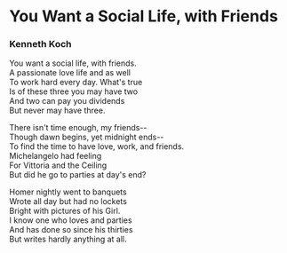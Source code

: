# You Want a Social Life, with Friends  
  
### Kenneth Koch  
  
You want a social life, with friends.  
A passionate love life and as well  
To work hard every day. What's true  
Is of these three you may have two  
And two can pay you dividends  
But never may have three.  
  
There isn't time enough, my friends--  
Though dawn begins, yet midnight ends--  
To find the time to have love, work, and friends.  
Michelangelo had feeling  
For Vittoria and the Ceiling  
But did he go to parties at day's end?  
  
Homer nightly went to banquets  
Wrote all day but had no lockets  
Bright with pictures of his Girl.  
I know one who loves and parties  
And has done so since his thirties  
But writes hardly anything at all.  
  
